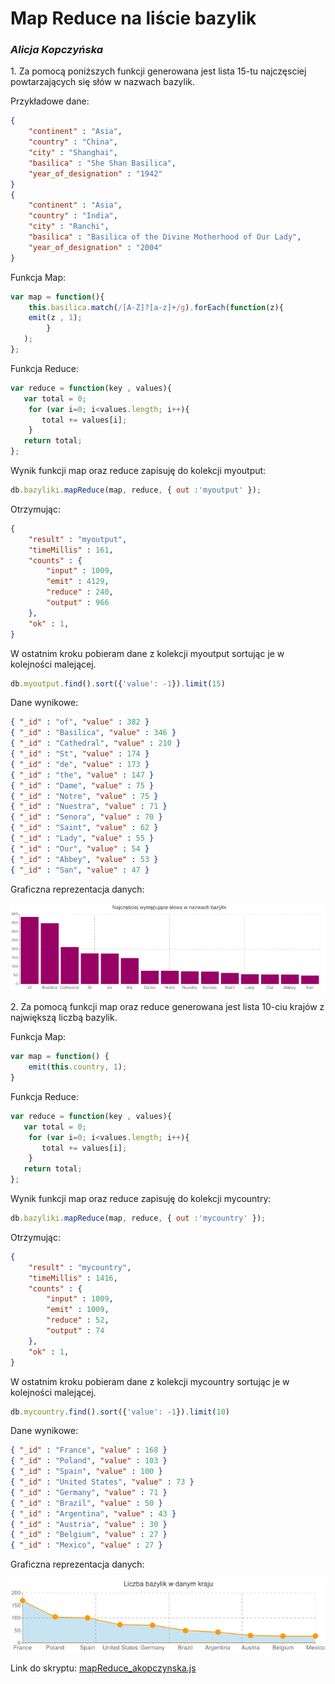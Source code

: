 # Map Reduce na liście bazylik

### *Alicja Kopczyńska*

1\. Za pomocą poniższych funkcji generowana jest lista 15-tu najczęsciej powtarzających się słów w nazwach bazylik.

Przykładowe dane:

```json
{
	"continent" : "Asia",
	"country" : "China",
	"city" : "Shanghai",
	"basilica" : "She Shan Basilica",
	"year_of_designation" : "1942"
}
{
	"continent" : "Asia",
	"country" : "India",
	"city" : "Ranchi",
	"basilica" : "Basilica of the Divine Motherhood of Our Lady",
	"year_of_designation" : "2004"
}

```

Funkcja Map:

```js
var map = function(){
    this.basilica.match(/[A-Z]?[a-z]+/g).forEach(function(z){
	emit(z , 1);
        }
   );
};
```

Funkcja Reduce:

```js
var reduce = function(key , values){
   var total = 0;
    for (var i=0; i<values.length; i++){
       total += values[i];
	}
   return total;
};
```

Wynik funkcji map oraz reduce zapisuję do kolekcji myoutput:

```js
db.bazyliki.mapReduce(map, reduce, { out :'myoutput' });
```

Otrzymując:
```json
{
	"result" : "myoutput",
	"timeMillis" : 161,
	"counts" : {
		"input" : 1009,
		"emit" : 4129,
		"reduce" : 240,
		"output" : 966
	},
	"ok" : 1,
}
```

W ostatnim kroku pobieram dane z kolekcji myoutput sortując je w kolejności malejącej.

```js
db.myoutput.find().sort({'value': -1}).limit(15)
```

Dane wynikowe:

```json
{ "_id" : "of", "value" : 382 }
{ "_id" : "Basilica", "value" : 346 }
{ "_id" : "Cathedral", "value" : 210 }
{ "_id" : "St", "value" : 174 }
{ "_id" : "de", "value" : 173 }
{ "_id" : "the", "value" : 147 }
{ "_id" : "Dame", "value" : 75 }
{ "_id" : "Notre", "value" : 75 }
{ "_id" : "Nuestra", "value" : 71 }
{ "_id" : "Senora", "value" : 70 }
{ "_id" : "Saint", "value" : 62 }
{ "_id" : "Lady", "value" : 55 }
{ "_id" : "Our", "value" : 54 }
{ "_id" : "Abbey", "value" : 53 }
{ "_id" : "San", "value" : 47 }

```

Graficzna reprezentacja danych:

![MapReduce1](../images/akopczynska/alka74a_MapReduce1.png)

2\. Za pomocą funkcji map oraz reduce generowana jest lista 10-ciu krajów z największą liczbą bazylik.

Funkcja Map:

```js
var map = function() {
	emit(this.country, 1);
}
```

Funkcja Reduce:

```js
var reduce = function(key , values){
   var total = 0;
    for (var i=0; i<values.length; i++){
       total += values[i];
	}
   return total;
};
```
Wynik funkcji map oraz reduce zapisuję do kolekcji mycountry:

```js
db.bazyliki.mapReduce(map, reduce, { out :'mycountry' });
```

Otrzymując:
```json
{
	"result" : "mycountry",
	"timeMillis" : 1416,
	"counts" : {
		"input" : 1009,
		"emit" : 1009,
		"reduce" : 52,
		"output" : 74
	},
	"ok" : 1,
}
```

W ostatnim kroku pobieram dane z kolekcji mycountry sortując je w kolejności malejącej.

```js
db.mycountry.find().sort({'value': -1}).limit(10)
```

Dane wynikowe:

```json
{ "_id" : "France", "value" : 168 }
{ "_id" : "Poland", "value" : 103 }
{ "_id" : "Spain", "value" : 100 }
{ "_id" : "United States", "value" : 73 }
{ "_id" : "Germany", "value" : 71 }
{ "_id" : "Brazil", "value" : 50 }
{ "_id" : "Argentina", "value" : 43 }
{ "_id" : "Austria", "value" : 30 }
{ "_id" : "Belgium", "value" : 27 }
{ "_id" : "Mexico", "value" : 27 }

```
Graficzna reprezentacja danych:

![MapReduce2](../images/akopczynska/alka74a_MapReduce2.png)

Link do skryptu: [mapReduce_akopczynska.js](../scripts/mapReduce_akopczynska.js)

